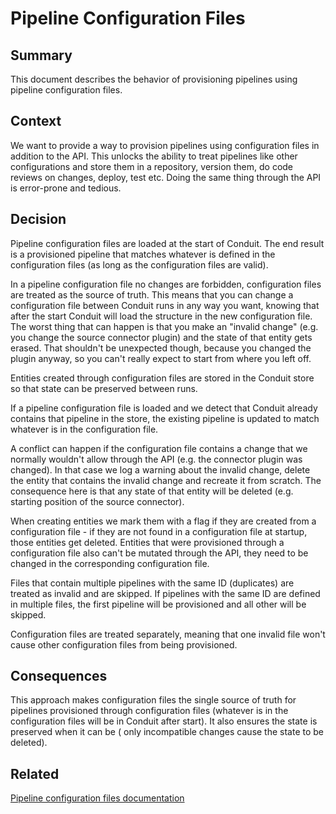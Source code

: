 # Pipeline Configuration Files

## Summary

This document describes the behavior of provisioning pipelines using pipeline
configuration files.

## Context

We want to provide a way to provision pipelines using configuration files in
addition to the API. This unlocks the ability to treat pipelines like other
configurations and store them in a repository, version them, do code reviews on
changes, deploy, test etc. Doing the same thing through the API is error-prone
and tedious.

## Decision

Pipeline configuration files are loaded at the start of Conduit. The end result
is a provisioned pipeline that matches whatever is defined in the configuration
files (as long as the configuration files are valid).

In a pipeline configuration file no changes are forbidden, configuration files
are treated as the source of truth. This means that you can change a
configuration file between Conduit runs in any way you want, knowing that after
the start Conduit will load the structure in the new configuration file. The
worst thing that can happen is that you make an "invalid change" (e.g. you
change the source connector plugin) and the state of that entity gets erased.
That shouldn't be unexpected though, because you changed the plugin anyway, so
you can't really expect to start from where you left off.

Entities created through configuration files are stored in the Conduit store so
that state can be preserved between runs.

If a pipeline configuration file is loaded and we detect that Conduit already
contains that pipeline in the store, the existing pipeline is updated to match
whatever is in the configuration file.

A conflict can happen if the configuration file contains a change that we
normally wouldn't allow through the API (e.g. the connector plugin was changed).
In that case we log a warning about the invalid change, delete the entity that
contains the invalid change and recreate it from scratch. The consequence here
is that any state of that entity will be deleted (e.g. starting position of the
source connector).

When creating entities we mark them with a flag if they are created from a
configuration file - if they are not found in a configuration file at startup,
those entities get deleted. Entities that were provisioned through a
configuration file also can't be mutated through the API, they need to be
changed in the corresponding configuration file.

Files that contain multiple pipelines with the same ID (duplicates) are treated
as invalid and are skipped. If pipelines with the same ID are defined in
multiple files, the first pipeline will be provisioned and all other will be
skipped.

Configuration files are treated separately, meaning that one invalid file won't
cause other configuration files from being provisioned.

## Consequences

This approach makes configuration files the single source of truth for pipelines
provisioned through configuration files (whatever is in the configuration files
will be in Conduit after start). It also ensures the state is preserved when it
can be ( only incompatible changes cause the state to be deleted).

## Related

[Pipeline configuration files documentation](https://conduit.io/docs/using/pipelines/configuration-file)
